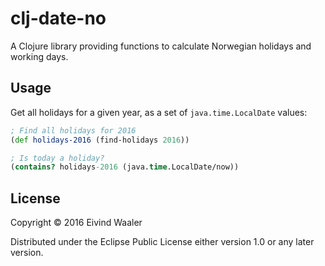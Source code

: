 # clj-date-no

A Clojure library providing functions to calculate Norwegian holidays and working days.

## Usage

Get all holidays for a given year, as a set of `java.time.LocalDate` values:
```clojure
; Find all holidays for 2016
(def holidays-2016 (find-holidays 2016))

; Is today a holiday?
(contains? holidays-2016 (java.time.LocalDate/now))
```

## License

Copyright © 2016 Eivind Waaler

Distributed under the Eclipse Public License either version 1.0 or any later version.
